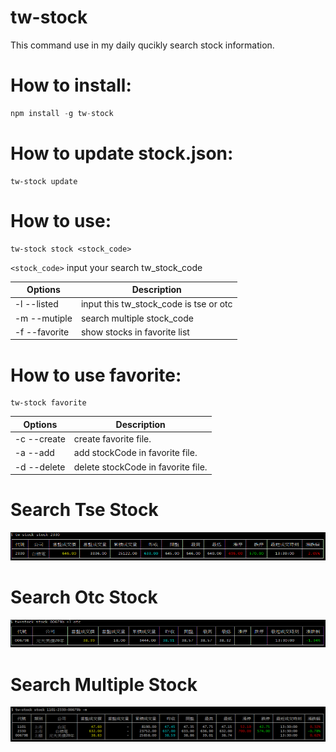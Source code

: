 # tw-stock

This command use in my daily qucikly search stock information.

# How to install:

```js
npm install -g tw-stock
```

# How to update stock.json:

```sheel
tw-stock update
```

# How to use:

```sheel
tw-stock stock <stock_code>
```

`<stock_code>` input your search tw_stock_code

| Options       | Description                            |
| ------------- | -------------------------------------- |
| -l --listed   | input this tw_stock_code is tse or otc |
| -m --mutiple  | search multiple stock_code             |
| -f --favorite | show stocks in favorite list           |

# How to use favorite:

```sheel
tw-stock favorite
```

| Options     | Description                        |
| ----------- | ---------------------------------- |
| -c --create | create favorite file.              |
| -a --add    | add stockCode in favorite file.    |
| -d --delete | delete stockCode in favorite file. |

# Search Tse Stock

![tse.png](./tse.png)

# Search Otc Stock

![otc.png](./otc.png)

# Search Multiple Stock

![multiple.png](./multiple.png)
